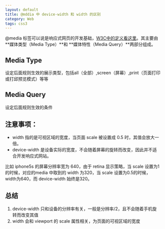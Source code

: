 ```yaml
---
layout: default
title: @mddia 中 device-width 和 width 的区别
category: Web
tags: css3
---
```


@media 标签可以说是响应式网页的开发基础，[W3C中的定义看这里](http://www.w3.org/TR/css3-mediaqueries/#media1)。其主要由**媒体类型（Media Type）**和 **媒体特性（Media Query）**两部分组成。

## Media Type
设定后面规则生效的展示类型，包括all（全部）,screen（屏幕）,print（页面打印或打邱预览模式）等等

## Media Query
设定后面规则生效的条件

## 注意事项：

+ width 指的是可视区域的宽度，当页面 scale 被设置成 0.5 时，其值会放大一倍。
+ device-width 是设备实际的宽度，不会随着屏幕的旋转而改变，因此并不适合开发响应式网站。

比如 iphone5s 的屏幕分辨率宽为 640，由于 retina 显示策略，当 scale 设置为1的时候，对应的media 中取到的 width 为320，当 scale 设置为0.5的时候，width为640，而 device-width 始终是320。

## 总结
1. device-width 只和设备的分辨率有关，一般是分辨率/2，且不会随着手机旋转而改变其值
2. width 会和 viewport 的 scale 属性相关，为页面的可视区域的宽度
